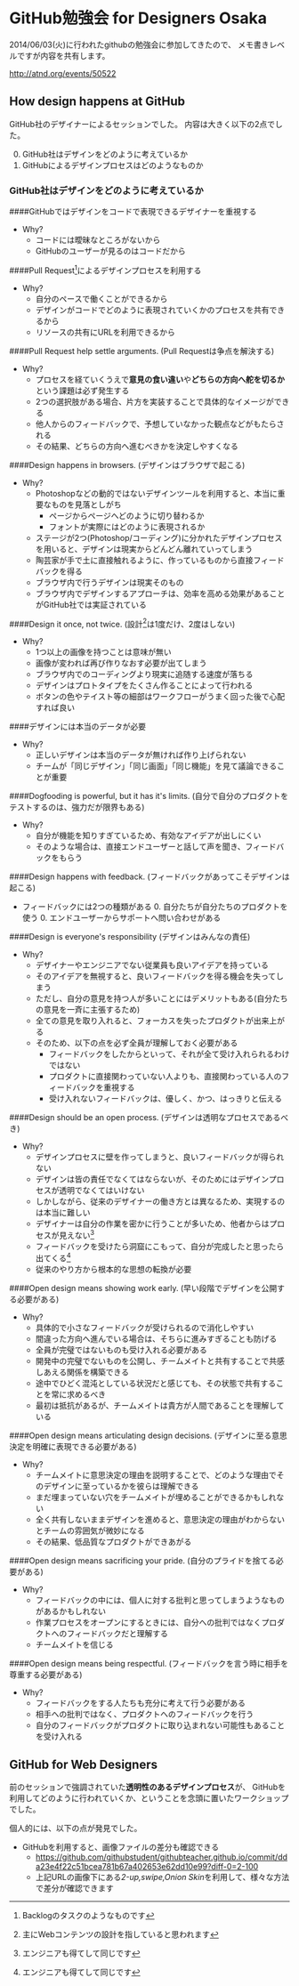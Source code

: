 # GitHub勉強会 for Designers Osaka

2014/06/03(火)に行われたgithubの勉強会に参加してきたので、
メモ書きレベルですが内容を共有します。

http://atnd.org/events/50522

## How design happens at GitHub

GitHub社のデザイナーによるセッションでした。
内容は大きく以下の2点でした。

0. GitHub社はデザインをどのように考えているか
0. GitHubによるデザインプロセスはどのようなものか

### GitHub社はデザインをどのように考えているか

####GitHubではデザインをコードで表現できるデザイナーを重視する

- Why?
  - コードには曖昧なところがないから
  - GitHubのユーザーが見るのはコードだから

####Pull Request[^1]によるデザインプロセスを利用する

- Why?
  - 自分のペースで働くことができるから
  - デザインがコードでどのように表現されていくかのプロセスを共有できるから
  - リソースの共有にURLを利用できるから

[^1]: Backlogのタスクのようなものです

####Pull Request help settle arguments.
(Pull Requestは争点を解決する)

- Why?
  - プロセスを経ていくうえで**意見の食い違い**や**どちらの方向へ舵を切るか**という課題は必ず発生する
  - 2つの選択肢がある場合、片方を実装することで具体的なイメージができる
  - 他人からのフィードバックで、予想していなかった観点などがもたらされる
  - その結果、どちらの方向へ進むべきかを決定しやすくなる

####Design happens in browsers.
(デザインはブラウザで起こる)

- Why?
  - Photoshopなどの動的ではないデザインツールを利用すると、本当に重要なものを見落としがち
    - ページからページへどのように切り替わるか
    - フォントが実際にはどのように表現されるか
  - ステージが2つ(Photoshop/コーディング)に分かれたデザインプロセスを用いると、デザインは現実からどんどん離れていってしまう
  - 陶芸家が手で土に直接触れるように、作っているものから直接フィードバックを得る
  - ブラウザ内で行うデザインは現実そのもの
  - ブラウザ内でデザインするアプローチは、効率を高める効果があることがGitHub社では実証されている

####Design it once, not twice.
(設計[^2]は1度だけ、2度はしない)

- Why?
  - 1つ以上の画像を持つことは意味が無い
  - 画像が変われば再び作りなおす必要が出てしまう
  - ブラウザ内でのコーディングより現実に追随する速度が落ちる
  - デザインはプロトタイプをたくさん作ることによって行われる
  - ボタンの色やテイスト等の細部はワークフローがうまく回った後で心配すれば良い

[^2]: 主にWebコンテンツの設計を指していると思われます

####デザインには本当のデータが必要

- Why?
  - 正しいデザインは本当のデータが無ければ作り上げられない
  - チームが「同じデザイン」「同じ画面」「同じ機能」を見て議論できることが重要

####Dogfooding is powerful, but it has it's limits.
(自分で自分のプロダクトをテストするのは、強力だが限界もある)

- Why?
  - 自分が機能を知りすぎているため、有効なアイデアが出しにくい
  - そのような場合は、直接エンドユーザーと話して声を聞き、フィードバックをもらう

####Design happens with feedback.
(フィードバックがあってこそデザインは起こる)

- フィードバックには2つの種類がある
  0. 自分たちが自分たちのプロダクトを使う
  0. エンドユーザーからサポートへ問い合わせがある

####Design is everyone's responsibility
(デザインはみんなの責任)

- Why?
  - デザイナーやエンジニアでない従業員も良いアイデアを持っている
  - そのアイデアを無視すると、良いフィードバックを得る機会を失ってしまう
  - ただし、自分の意見を持つ人が多いことにはデメリットもある(自分たちの意見を一斉に主張するため)
  - 全ての意見を取り入れると、フォーカスを失ったプロダクトが出来上がる
  - そのため、以下の点を必ず全員が理解しておく必要がある
    - フィードバックをしたからといって、それが全て受け入れられるわけではない
    - プロダクトに直接関わっていない人よりも、直接関わっている人のフィードバックを重視する
    - 受け入れないフィードバックは、優しく、かつ、はっきりと伝える

####Design should be an open process.
(デザインは透明なプロセスであるべき)

- Why?
  - デザインプロセスに壁を作ってしまうと、良いフィードバックが得られない
  - デザインは皆の責任でなくてはならないが、そのためにはデザインプロセスが透明でなくてはいけない
  - しかしながら、従来のデザイナーの働き方とは異なるため、実現するのは本当に難しい
  - デザイナーは自分の作業を密かに行うことが多いため、他者からはプロセスが見えない[^3]
  - フィードバックを受けたら洞窟にこもって、自分が完成したと思ったら出てくる[^4]
  - 従来のやり方から根本的な思想の転換が必要

[^3]: エンジニアも得てして同じです
[^4]: エンジニアも得てして同じです

####Open design means showing work early.
(早い段階でデザインを公開する必要がある)

- Why?
  - 具体的で小さなフィードバックが受けられるので消化しやすい
  - 間違った方向へ進んでいる場合は、そちらに進みすぎることも防げる
  - 全員が完璧ではないものも受け入れる必要がある
  - 開発中の完璧でないものを公開し、チームメイトと共有することで共感しあえる関係を構築できる
  - 途中でひどく混沌としている状況だと感じても、その状態で共有することを常に求めるべき
  - 最初は抵抗があるが、チームメイトは貴方が人間であることを理解している

####Open design means articulating design decisions.
(デザインに至る意思決定を明確に表現できる必要がある)

- Why?
  - チームメイトに意思決定の理由を説明することで、どのような理由でそのデザインに至っているかを彼らは理解できる
  - まだ埋まっていない穴をチームメイトが埋めることができるかもしれない
  - 全く共有しないままデザインを進めると、意思決定の理由がわからないとチームの雰囲気が微妙になる
  - その結果、低品質なプロダクトができあがる

####Open design means sacrificing your pride.
(自分のプライドを捨てる必要がある)

- Why?
  - フィードバックの中には、個人に対する批判と思ってしまうようなものがあるかもしれない
  - 作業プロセスをオープンにするときには、自分への批判ではなくプロダクトへのフィードバックだと理解する
  - チームメイトを信じる

####Open design means being respectful.
(フィードバックを言う時に相手を尊重する必要がある)

- Why?
  - フィードバックをする人たちも充分に考えて行う必要がある
  - 相手への批判ではなく、プロダクトへのフィードバックを行う
  - 自分のフィードバックがプロダクトに取り込まれない可能性もあることを受け入れる

## GitHub for Web Designers

前のセッションで強調されていた**透明性のあるデザインプロセス**が、
GitHubを利用してどのように行われていくか、ということを念頭に置いたワークショップでした。

個人的には、以下の点が発見でした。

- GitHubを利用すると、画像ファイルの差分も確認できる
  - https://github.com/githubstudent/githubteacher.github.io/commit/dda23e4f22c51bcea781b67a402653e62dd10e99?diff-0=2-100
  - 上記URLの画像下にある*2-up,swipe,Onion Skin*を利用して、様々な方法で差分が確認できます
